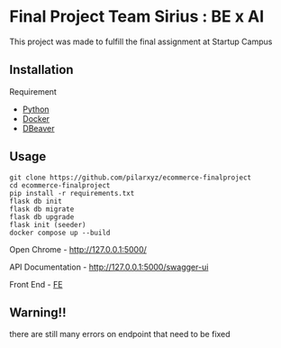 # Final Project Team Sirius : BE x AI

This project was made to fulfill the final assignment at Startup Campus

## Installation

Requirement

- [Python](https://www.python.org/downloads/) 
- [Docker](https://www.docker.com/)
- [DBeaver](https://dbeaver.io/download/)



## Usage

```
git clone https://github.com/pilarxyz/ecommerce-finalproject
cd ecommerce-finalproject
pip install -r requirements.txt
flask db init
flask db migrate
flask db upgrade
flask init (seeder)
docker compose up --build

```
Open Chrome - http://127.0.0.1:5000/

API Documentation - http://127.0.0.1:5000/swagger-ui

Front End - [FE](https://gitlab.com/pilarxyz/smart-campus-template)

## Warning!!

there are still many errors on endpoint that need to be fixed
